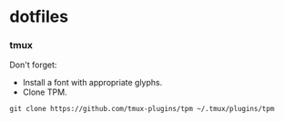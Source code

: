 # dotfiles

### tmux

Don't forget:
- Install a font with appropriate glyphs.
- Clone TPM.
```
git clone https://github.com/tmux-plugins/tpm ~/.tmux/plugins/tpm
```

